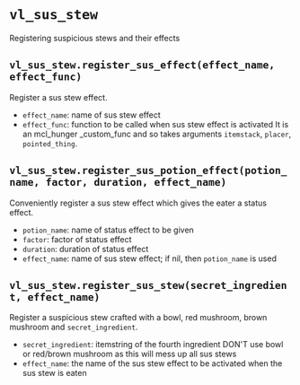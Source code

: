 # `vl_sus_stew`
Registering suspicious stews and their effects

## `vl_sus_stew.register_sus_effect(effect_name, effect_func)`
Register a sus stew effect.
* `effect_name`: name of sus stew effect
* `effect_func`: function to be called when sus stew effect is activated
It is an mcl_hunger _custom_func and so takes arguments `itemstack`, `placer`, `pointed_thing`.

## `vl_sus_stew.register_sus_potion_effect(potion_name, factor, duration, effect_name)`
Conveniently register a sus stew effect which gives the eater a status effect.
* `potion_name`: name of status effect to be given
* `factor`: factor of status effect
* `duration`: duration of status effect
* `effect_name`: name of sus stew effect; if nil, then `potion_name` is used

## `vl_sus_stew.register_sus_stew(secret_ingredient, effect_name)`
Register a suspicious stew crafted with a bowl, red mushroom, brown mushroom and `secret_ingredient`.
* `secret_ingredient`: itemstring of the fourth ingredient
DON'T use bowl or red/brown mushroom as this will mess up all sus stews
* `effect_name`: the name of the sus stew effect to be activated when the sus stew is eaten
